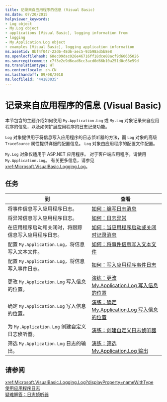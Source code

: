 ```yaml
---
title: 记录来自应用程序的信息 (Visual Basic)
ms.date: 07/20/2015
helpviewer_keywords:
- Log object
- My.Log object
- applications [Visual Basic], logging information from
- logging
- My.Application.Log object
- examples [Visual Basic], logging application information
ms.assetid: 8bf4f047-22d6-48d6-aec5-93b98ad5b8e8
ms.openlocfilehash: 68ec09dac026e46716ff18dce88acf9d60635026
ms.sourcegitcommit: c7f3e2e9d6ead6cc3acd0d66b10a251d0c66e59d
ms.translationtype: HT
ms.contentlocale: zh-CN
ms.lasthandoff: 09/08/2018
ms.locfileid: "44183035"
---
```

# <a name="logging-information-from-the-application-visual-basic"></a>记录来自应用程序的信息 (Visual Basic)
本节包含的主题介绍如何使用 `My.Application.Log` 或 `My.Log` 对象记录来自应用程序的信息，以及如何扩展应用程序的日志记录功能。  
  
 `Log` 对象提供用于将信息写入应用程序的日志侦听器的方法，而 `Log` 对象的高级 `TraceSource` 属性提供详细的配置信息。 `Log` 对象由应用程序的配置文件配置。  
  
 `My.Log` 对象仅适用于 ASP.NET 应用程序。 对于客户端应用程序，请使用 `My.Application.Log`。 有关更多信息，请参见<xref:Microsoft.VisualBasic.Logging.Log>。  
  
## <a name="tasks"></a>任务  
  
|到|查看|  
|--------|---------|  
|将事件信息写入应用程序日志。|[如何：编写日志消息](../../../../visual-basic/developing-apps/programming/log-info/how-to-write-log-messages.md)|  
|将异常信息写入应用程序日志。|[如何：日志异常](../../../../visual-basic/developing-apps/programming/log-info/how-to-log-exceptions.md)|  
|在应用程序启动和关闭时，将跟踪信息写入应用程序日志。|[如何：当应用程序启动或关闭时记录消息](../../../../visual-basic/developing-apps/programming/log-info/how-to-log-messages-when-the-application-starts-or-shuts-down.md)|  
|配置 `My.Application.Log`，将信息写入文本文件。|[如何：将事件信息写入文本文件](../../../../visual-basic/developing-apps/programming/log-info/how-to-write-event-information-to-a-text-file.md)|  
|配置 `My.Application.Log`，将信息写入事件日志。|[如何：写入应用程序事件日志](../../../../visual-basic/developing-apps/programming/log-info/how-to-write-to-an-application-event-log.md)|  
|更改 `My.Application.Log` 写入信息的位置。|[演练：更改 My.Application.Log 写入信息的位置](../../../../visual-basic/developing-apps/programming/log-info/walkthrough-changing-where-my-application-log-writes-information.md)|  
|确定 `My.Application.Log` 写入信息的位置。|[演练：确定 My.Application.Log 写入信息的位置](../../../../visual-basic/developing-apps/programming/log-info/walkthrough-determining-where-my-application-log-writes-information.md)|  
|为 `My.Application.Log` 创建自定义日志侦听器。|[演练：创建自定义日志侦听器](../../../../visual-basic/developing-apps/programming/log-info/walkthrough-creating-custom-log-listeners.md)|  
|筛选 `My.Application.Log` 日志的输出。|[演练：筛选 My.Application.Log 输出](../../../../visual-basic/developing-apps/programming/log-info/walkthrough-filtering-my-application-log-output.md)|  
  
## <a name="see-also"></a>请参阅  
 <xref:Microsoft.VisualBasic.Logging.Log?displayProperty=nameWithType>  
 [使用应用程序日志](../../../../visual-basic/developing-apps/programming/log-info/working-with-application-logs.md)  
 [疑难解答：日志侦听器](../../../../visual-basic/developing-apps/programming/log-info/troubleshooting-log-listeners.md)

